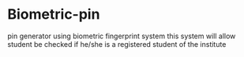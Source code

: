 # Biometric-pin
pin generator using biometric fingerprint system
 this system will allow student be checked if he/she is a registered student of the institute
